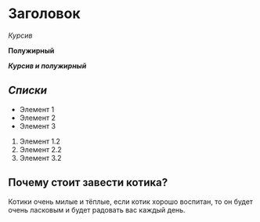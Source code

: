 # Заголовок
*Курсив*

**Полужирный**

***Курсив и полужирный***

## *Списки*

* Элемент 1
* Элемент 2
* Элемент 3

1. Элемент 1.2
2. Элемент 2.2
3. Элемент 3.2

## **Почему стоит завести котика?**

Котики очень милые и тёплые, если котик хорошо воспитан, то он будет очень ласковым и будет радовать вас каждый день.